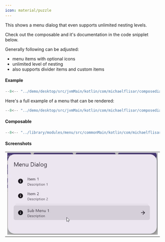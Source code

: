 ```yaml
---
icon: material/puzzle
---
```


This shows a menu dialog that even supports unlimited nesting levels.

Check out the composable and it's documentation in the code snipplet below.

Generally following can be adjusted:

* menu items with optional icons
* unlimited level of nesting
* also supports divider items and custom items

#### Example

```kotlin
--8<-- "../demo/desktop/src/jvmMain/kotlin/com/michaelflisar/composedialogs/demo/Main.kt:demo-menu"
```

Here's a full example of a menu that can be rendered:

```kotlin
--8<-- "../demo/desktop/src/jvmMain/kotlin/com/michaelflisar/composedialogs/demo/Main.kt:demo-menu-items"
```

#### Composable

```kotlin
--8<-- "../library/modules/menu/src/commonMain/kotlin/com/michaelflisar/composedialogs/dialogs/menu/DialogMenu.kt:constructor"
```

#### Screenshots

|                                                   |
|---------------------------------------------------|
| ![Screenshot](../screenshots/menu/demo_menu1.jpg) |